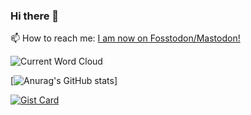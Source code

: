 ### Hi there 👋

📫 How to reach me: <a rel="me" href="https://fosstodon.org/@talktech">I am now on Fosstodon/Mastodon!</a>

<!--
**vwillcox/vwillcox** is a ✨ _special_ ✨ repository because its `README.md` (this file) appears on your GitHub profile.

Here are some ideas to get you started:

- 🔭 I’m currently working on ...
- 🌱 I’m currently learning ...
- 👯 I’m looking to collaborate on ...
- 🤔 I’m looking for help with ...
- 💬 Ask me about ...
- 📫 How to reach me: ...
- 😄 Pronouns: ...
- ⚡ Fun fact: ...
-->

![Current Word Cloud](https://talktech.info/wp-content/uploads/2023/04/talktech.png)

[![Anurag's GitHub stats](https://github-readme-stats.vercel.app/api?username=vwillcox&show_icons=true&theme=dark)]

[![Gist Card](https://github-readme-stats.vercel.app/api/gist?id=63a8f640991eab5095373eb535777c49)](https://gist.github.com/vwillcox/63a8f640991eab5095373eb535777c49)
